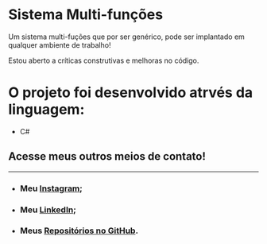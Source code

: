# Sistema Multi-funções
  Um sistema multi-fuções que por ser genérico, pode ser implantado em qualquer ambiente de trabalho!  
  
  Estou aberto a críticas construtivas e melhoras no código.
  
 # O projeto foi desenvolvido atrvés da linguagem: 
 * C#
## Acesse meus outros meios de contato!
---
 * ### Meu [Instagram](https://www.instagram.com/_franciscone/);
 * ### Meu [LinkedIn](https://www.linkedin.com/in/matheus-franciscone/);
 * ### Meus [Repositórios no GitHub](https://github.com/MatheusFranciscone?tab=repositories).


